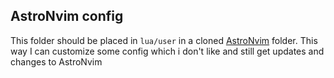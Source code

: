 ## AstroNvim config

This folder should be placed in `lua/user` in a cloned [AstroNvim](https://github.com/AstroNvim/AstroNvim) folder. This way I can customize some config which i don't like and still get updates and changes to AstroNvim
